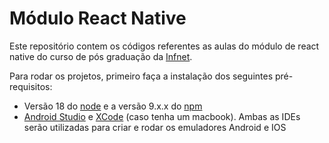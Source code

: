 # Módulo React Native 

Este repositório contem os códigos referentes as aulas do módulo de react native do curso de pós graduação da [Infnet](https://www.infnet.edu.br/infnet/home/).

Para rodar os projetos, primeiro faça a instalação dos seguintes pré-requisitos:
- Versão 18 do [node](https://www.infnet.edu.br/infnet/home/) e a versão 9.x.x do [npm](https://www.npmjs.com/)
- [Android Studio](https://developer.android.com/studio?gclid=CjwKCAiA9ourBhAVEiwA3L5RFt4SYgbOmAh7Kws2aswoKl_tMLo86-qNbMz2rWV7vzzSeXklBaetFRoCknMQAvD_BwE&gclsrc=aw.ds) e [XCode](https://developer.apple.com/xcode/) (caso tenha um macbook). Ambas as IDEs serão utilizadas para criar e rodar os emuladores Android e IOS
 
